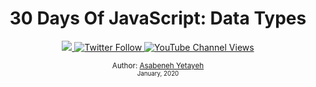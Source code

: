 <div align="center">
  <h1> 30 Days Of JavaScript: Data Types</h1>
  <a class="header-badge" target="_blank" href="https://www.linkedin.com/in/asabeneh/">
  <img src="https://img.shields.io/badge/style--5eba00.svg?label=LinkedIn&logo=linkedin&style=social">
  </a>
  <a class="header-badge" target="_blank" href="https://twitter.com/Asabeneh">
  <img alt="Twitter Follow" src="https://img.shields.io/twitter/follow/asabeneh?style=social">
  </a>
  <a class="header-badge" target="_blank" href="https://www.youtube.com/@kodinggratis">
 <img alt="YouTube Channel Views" src="https://img.shields.io/youtube/channel/views/UCKrWI2QHrH4b1WpOgbcg5Uw">
  </a>

  <sub>Author:
  <a href="https://www.linkedin.com/in/asabeneh/" target="_blank">Asabeneh Yetayeh</a><br>
  <small> January, 2020</small>
  </sub>
</div>
</div>
